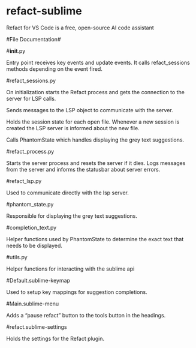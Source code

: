 # refact-sublime
Refact for VS Code is a free, open-source AI code assistant

#File Documentation#

#__init__.py

Entry point receives key events and update events. It calls refact_sessions methods depending on the event fired. 

#refact_sessions.py

On initialization starts the Refact process and gets the connection to the server for LSP calls. 

Sends messages to the LSP object to communicate with the server. 

Holds the session state for each open file. Whenever a new session is created the LSP server is informed about the new file. 

Calls PhantomState which handles displaying the grey text suggestions. 

#refact_process.py

Starts the server process and resets the server if it dies. Logs messages from the server and informs the statusbar about server errors. 

#refact_lsp.py

Used to communicate directly with the lsp server. 

#phantom_state.py

Responsible for displaying the grey text suggestions. 

#completion_text.py

Helper functions used by PhantomState to determine the exact text that needs to be displayed. 

#utils.py

Helper functions for interacting with the sublime api


#Default.sublime-keymap

Used to setup key mappings for suggestion completions. 

#Main.sublime-menu

Adds a “pause refact” button to the tools button in the headings.

#refact.sublime-settings

Holds the settings for the Refact plugin. 
